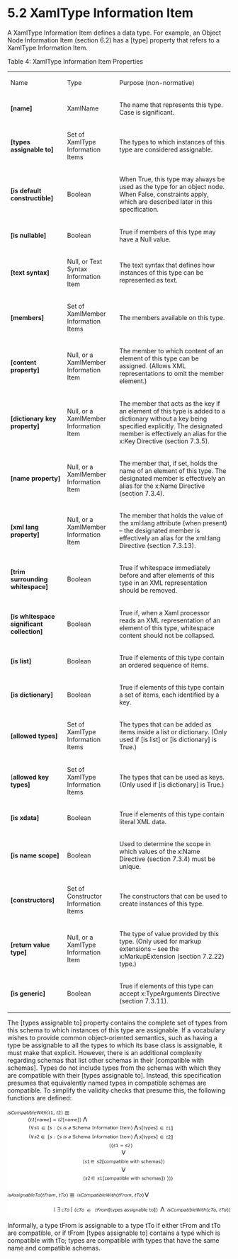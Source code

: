 <html dir="LTR" xmlns:mshelp="http://msdn.microsoft.com/mshelp" xmlns:ddue="http://ddue.schemas.microsoft.com/authoring/2003/5" xmlns:xlink="http://www.w3.org/1999/xlink" xmlns:tool="http://www.microsoft.com/tooltip"><body><input type="hidden" id="userDataCache" class="userDataStyle"><input type="hidden" id="hiddenScrollOffset"><img id="dropDownImage" style="display:none; height:0; width:0;" src="../local/drpdown.gif"><img id="dropDownHoverImage" style="display:none; height:0; width:0;" src="../local/drpdown_orange.gif"><img id="collapseImage" style="display:none; height:0; width:0;" src="../local/collapse.gif"><img id="expandImage" style="display:none; height:0; width:0;" src="../local/exp.gif"><img id="collapseAllImage" style="display:none; height:0; width:0;" src="../local/collall.gif"><img id="expandAllImage" style="display:none; height:0; width:0;" src="../local/expall.gif"><img id="copyImage" style="display:none; height:0; width:0;" src="../local/copycode.gif"><img id="copyHoverImage" style="display:none; height:0; width:0;" src="../local/copycodeHighlight.gif"><div id="header"><h1 class="heading">5.2 XamlType Information Item</h1></div><div id="mainSection"><div id="mainBody"><div id="allHistory" class="saveHistory" onsave="saveAll()" onload="loadAll()"></div>
			<div id="sectionSection0" class="section" name="collapseableSection"><content xmlns="http://ddue.schemas.microsoft.com/authoring/2003/5" xmlns:wsd="http://wsdev.schemas.microsoft.com/authoring/2008/2" xmlns:msxsl="urn:schemas-microsoft-com:xslt" xmlns:script="urn:script" xmlns:build="urn:build">
				</content></div><div id="sectionSection1" class="section" name="collapseableSection"><content xmlns="http://ddue.schemas.microsoft.com/authoring/2003/5" xmlns:wsd="http://wsdev.schemas.microsoft.com/authoring/2008/2" xmlns:msxsl="urn:schemas-microsoft-com:xslt" xmlns:script="urn:script" xmlns:build="urn:build">
					<p xmlns="">A XamlType Information Item defines a data type. For example, an <mshelp:link keywords="11514ad5-bfc4-45a9-b64b-21aebe6532d6" tabindex="0">Object Node Information Item (section </mshelp:link><mshelp:link keywords="11514ad5-bfc4-45a9-b64b-21aebe6532d6" tabindex="0">6.2</mshelp:link><mshelp:link keywords="11514ad5-bfc4-45a9-b64b-21aebe6532d6" tabindex="0">)</mshelp:link> has a [type] property that refers to a XamlType Information Item. </p>
					<p xmlns="">Table 4: XamlType Information Item Properties</p>
					<p xmlns=""><b></b></p><table class="ProtocolAuthoredTable" xmlns=""><tr>
								<td id="ShadedCell">
									<p>Name</p>
								</td>
								<td id="ShadedCell">
									<p>Type</p>
								</td>
								<td id="ShadedCell">
									<p>Purpose (non-normative)</p>
								</td>
							</tr><tr>
							<td>
								<p> <b>[name]</b> </p>
							</td>
							<td>
								<p> <mshelp:link keywords="bcb92504-e51f-4fdd-b802-5c5075d48e71" tabindex="0">XamlName</mshelp:link> </p>
							</td>
							<td>
								<p>The name that represents this type. Case is significant.</p>
							</td>
						</tr><tr>
							<td>
								<p> <b>[types assignable to]</b> </p>
							</td>
							<td>
								<p>Set of XamlType Information Items</p>
							</td>
							<td>
								<p>The types to which instances of this type are considered assignable.</p>
							</td>
						</tr><tr>
							<td>
								<p> <b>[is default constructible]</b> </p>
							</td>
							<td>
								<p> <mshelp:link keywords="801874fd-1132-4a9d-a2cf-556e90674889" tabindex="0">Boolean</mshelp:link> </p>
							</td>
							<td>
								<p>When True, this type may always be used as the type for an object node. When False, constraints apply, which are described later in this specification.</p>
							</td>
						</tr><tr>
							<td>
								<p> <b>[is nullable]</b> </p>
							</td>
							<td>
								<p> <mshelp:link keywords="801874fd-1132-4a9d-a2cf-556e90674889" tabindex="0">Boolean</mshelp:link> </p>
							</td>
							<td>
								<p>True if members of this type may have a Null value.</p>
							</td>
						</tr><tr>
							<td>
								<p> <b>[text syntax]</b> </p>
							</td>
							<td>
								<p>Null, or <mshelp:link keywords="8c534ea6-1c76-48e5-9590-1fe696aa736e" tabindex="0">Text Syntax Information Item</mshelp:link></p>
							</td>
							<td>
								<p>The text syntax that defines how instances of this type can be represented as text.</p>
							</td>
						</tr><tr>
							<td>
								<p> <b>[members]</b> </p>
							</td>
							<td>
								<p>Set of <mshelp:link keywords="98b50f41-776f-461b-81b0-f4d6db3590e4" tabindex="0">XamlMember Information Items</mshelp:link></p>
							</td>
							<td>
								<p>The members available on this type.</p>
							</td>
						</tr><tr>
							<td>
								<p> <b>[content property]</b> </p>
							</td>
							<td>
								<p>Null, or a <mshelp:link keywords="98b50f41-776f-461b-81b0-f4d6db3590e4" tabindex="0">XamlMember Information Item</mshelp:link></p>
							</td>
							<td>
								<p>The member to which content of an element of this type can be assigned. (Allows XML representations to omit the member element.)</p>
							</td>
						</tr><tr>
							<td>
								<p> <b>[dictionary key property]</b> </p>
							</td>
							<td>
								<p>Null, or a <mshelp:link keywords="98b50f41-776f-461b-81b0-f4d6db3590e4" tabindex="0">XamlMember Information Item</mshelp:link></p>
							</td>
							<td>
								<p>The member that acts as the key if an element of this type is added to a dictionary without a key being specified explicitly. The designated member is effectively an alias for the <mshelp:link keywords="89a3a0d5-e918-4ce0-8683-cefea89d493a" tabindex="0">x:Key Directive (section </mshelp:link><mshelp:link keywords="89a3a0d5-e918-4ce0-8683-cefea89d493a" tabindex="0">7.3.5</mshelp:link><mshelp:link keywords="89a3a0d5-e918-4ce0-8683-cefea89d493a" tabindex="0">)</mshelp:link>.</p>
							</td>
						</tr><tr>
							<td>
								<p> <b>[name property]</b> </p>
							</td>
							<td>
								<p>Null, or a <mshelp:link keywords="98b50f41-776f-461b-81b0-f4d6db3590e4" tabindex="0">XamlMember Information Item</mshelp:link></p>
							</td>
							<td>
								<p>The member that, if set, holds the name of an element of this type. The designated member is effectively an alias for the <mshelp:link keywords="c271f9d8-e716-4b61-ae69-2516cd11b3c7" tabindex="0">x:Name Directive (section </mshelp:link><mshelp:link keywords="c271f9d8-e716-4b61-ae69-2516cd11b3c7" tabindex="0">7.3.4</mshelp:link><mshelp:link keywords="c271f9d8-e716-4b61-ae69-2516cd11b3c7" tabindex="0">)</mshelp:link>.</p>
							</td>
						</tr><tr>
							<td>
								<p> <b>[xml lang property]</b> </p>
							</td>
							<td>
								<p>Null, or a <mshelp:link keywords="98b50f41-776f-461b-81b0-f4d6db3590e4" tabindex="0">XamlMember Information Item</mshelp:link></p>
							</td>
							<td>
								<p>The member that holds the value of the xml:lang attribute (when present) – the designated member is effectively an alias for the <mshelp:link keywords="77b20ac8-c17f-4379-81f6-8629eed9799c" tabindex="0">xml:lang Directive (section </mshelp:link><mshelp:link keywords="77b20ac8-c17f-4379-81f6-8629eed9799c" tabindex="0">7.3.13</mshelp:link><mshelp:link keywords="77b20ac8-c17f-4379-81f6-8629eed9799c" tabindex="0">)</mshelp:link>.</p>
							</td>
						</tr><tr>
							<td>
								<p> <b>[trim surrounding whitespace]</b> </p>
							</td>
							<td>
								<p> <mshelp:link keywords="801874fd-1132-4a9d-a2cf-556e90674889" tabindex="0">Boolean</mshelp:link> </p>
							</td>
							<td>
								<p>True if whitespace immediately before and after elements of this type in an XML representation should be removed.</p>
							</td>
						</tr><tr>
							<td>
								<p> <b>[is whitespace significant collection]</b> </p>
							</td>
							<td>
								<p> <mshelp:link keywords="801874fd-1132-4a9d-a2cf-556e90674889" tabindex="0">Boolean</mshelp:link> </p>
							</td>
							<td>
								<p>True if, when a Xaml processor reads an XML representation of an element of this type, whitespace content should not be collapsed.</p>
							</td>
						</tr><tr>
							<td>
								<p> <b>[is list]</b> </p>
							</td>
							<td>
								<p> <mshelp:link keywords="801874fd-1132-4a9d-a2cf-556e90674889" tabindex="0">Boolean</mshelp:link> </p>
							</td>
							<td>
								<p>True if elements of this type contain an ordered sequence of items.</p>
							</td>
						</tr><tr>
							<td>
								<p> <b>[is dictionary]</b> </p>
							</td>
							<td>
								<p> <mshelp:link keywords="801874fd-1132-4a9d-a2cf-556e90674889" tabindex="0">Boolean</mshelp:link> </p>
							</td>
							<td>
								<p>True if elements of this type contain a set of items, each identified by a key.</p>
							</td>
						</tr><tr>
							<td>
								<p> <b>[allowed types]</b> </p>
							</td>
							<td>
								<p>Set of XamlType Information Items</p>
							</td>
							<td>
								<p>The types that can be added as items inside a list or dictionary. (Only used if [is list] or [is dictionary] is True.)</p>
							</td>
						</tr><tr>
							<td>
								<p>[<b>allowed key types]</b></p>
							</td>
							<td>
								<p>Set of XamlType Information Items</p>
							</td>
							<td>
								<p>The types that can be used as keys. (Only used if [is dictionary] is True.)</p>
							</td>
						</tr><tr>
							<td>
								<p> <b>[is xdata]</b> </p>
							</td>
							<td>
								<p> <mshelp:link keywords="801874fd-1132-4a9d-a2cf-556e90674889" tabindex="0">Boolean</mshelp:link> </p>
							</td>
							<td>
								<p>True if elements of this type contain literal XML data.</p>
							</td>
						</tr><tr>
							<td>
								<p> <b>[is name scope]</b> </p>
							</td>
							<td>
								<p> <mshelp:link keywords="801874fd-1132-4a9d-a2cf-556e90674889" tabindex="0">Boolean</mshelp:link> </p>
							</td>
							<td>
								<p>Used to determine the scope in which values of the <mshelp:link keywords="c271f9d8-e716-4b61-ae69-2516cd11b3c7" tabindex="0">x:Name Directive (section </mshelp:link><mshelp:link keywords="c271f9d8-e716-4b61-ae69-2516cd11b3c7" tabindex="0">7.3.4</mshelp:link><mshelp:link keywords="c271f9d8-e716-4b61-ae69-2516cd11b3c7" tabindex="0">)</mshelp:link> must be unique.</p>
							</td>
						</tr><tr>
							<td>
								<p> <b>[constructors]</b> </p>
							</td>
							<td>
								<p>Set of <mshelp:link keywords="e3443099-48ac-4b62-83ee-ec7626217542" tabindex="0">Constructor Information Items</mshelp:link></p>
							</td>
							<td>
								<p>The constructors that can be used to create instances of this type.</p>
							</td>
						</tr><tr>
							<td>
								<p> <b>[return value type]</b> </p>
							</td>
							<td>
								<p>Null, or a XamlType Information Item</p>
							</td>
							<td>
								<p>The type of value provided by this type. (Only used for markup extensions – see the <mshelp:link keywords="d14b1cf8-191b-4402-a1e7-72df8b897079" tabindex="0">x:MarkupExtension (section </mshelp:link><mshelp:link keywords="d14b1cf8-191b-4402-a1e7-72df8b897079" tabindex="0">7.2.22</mshelp:link><mshelp:link keywords="d14b1cf8-191b-4402-a1e7-72df8b897079" tabindex="0">)</mshelp:link> type.)</p>
							</td>
						</tr><tr>
							<td>
								<p> <b>[is generic]</b> </p>
							</td>
							<td>
								<p> <mshelp:link keywords="801874fd-1132-4a9d-a2cf-556e90674889" tabindex="0">Boolean</mshelp:link> </p>
							</td>
							<td>
								<p>True if elements of this type can accept <mshelp:link keywords="45201e34-626f-4d3e-855b-dedcf97771f4" tabindex="0">x:TypeArguments Directive (section </mshelp:link><mshelp:link keywords="45201e34-626f-4d3e-855b-dedcf97771f4" tabindex="0">7.3.11</mshelp:link><mshelp:link keywords="45201e34-626f-4d3e-855b-dedcf97771f4" tabindex="0">)</mshelp:link>.</p>
							</td>
						</tr></table>
					<p xmlns="">The [types assignable to] property contains the complete set of types from this schema to which instances of this type are assignable. If a vocabulary wishes to provide common object-oriented semantics, such as having a type be assignable to all the types to which its base class is assignable, it must make that explicit. However, there is an additional complexity regarding schemas that list other schemas in their [compatible with schemas]. Types do not include types from the schemas with which they are compatible with their [types assignable to]. Instead, this specification presumes that equivalently named types in compatible schemas are compatible. To simplify the validity checks that presume this, the following functions are defined:</p>
					<p xmlns=""> <img src="..\local\301ed23d-6c86-447b-b8fc-1bb1408147c1.gif" alt="ms-xmal"></p>
					<p xmlns="">Informally, a type tFrom is assignable to a type tTo if either tFrom and tTo are compatible, or if tFrom [types assignable to] contains a type which is compatible with tTo; types are compatible with types that have the same name and compatible schemas.</p>
				</content></div><!--[if gte IE 5]>
			<tool:tip element="languageFilterToolTip" avoidmouse="false"/>
		<![endif]--></div><a name="feedback"></a><span></span></div></body></html>